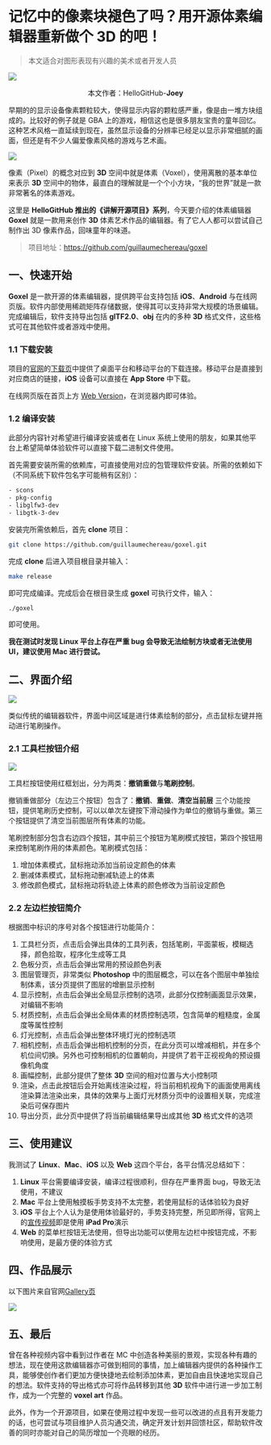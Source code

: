 # 记忆中的像素块褪色了吗？用开源体素编辑器重新做个 3D 的吧！

> 本文适合对图形表现有兴趣的美术或者开发人员

![](./images/cover.jpg)

<p align="center">本文作者：HelloGitHub-<strong>Joey</strong></p>

早期的的显示设备像素颗粒较大，使得显示内容的颗粒感严重，像是由一堆方块组成的。比较好的例子就是 GBA 上的游戏，相信这也是很多朋友宝贵的童年回忆。这种艺术风格一直延续到现在，虽然显示设备的分辨率已经足以显示非常细腻的画面，但还是有不少人偏爱像素风格的游戏与艺术画。

![](./images/1.jpg)

像素（Pixel）的概念对应到 **3D** 空间中就是体素（Voxel），使用离散的基本单位来表示 **3D** 空间中的物体，最直白的理解就是一个个小方块，“我的世界”就是一款非常著名的体素游戏。


这里是 **HelloGitHub 推出的《讲解开源项目》系列**，今天要介绍的体素编辑器 **Goxel** 就是一款用来创作 **3D** 体素艺术作品的编辑器。有了它人人都可以尝试自己制作出 3D 像素作品，回味童年的味道。

> 项目地址：https://github.com/guillaumechereau/goxel

## 一、快速开始

**Goxel** 是一款开源的体素编辑器，提供跨平台支持包括 **iOS**、**Android** 与在线网页版。软件内部使用稀疏矩阵存储数据，使得其可以支持非常大规模的场景编辑。完成编辑后，软件支持导出包括 **glTF2.0**、**obj** 在内的多种 **3D** 格式文件，这些格式可在其他软件或者游戏中使用。

### 1.1 下载安装

项目的[官网](https://goxel.xyz/)的[下载页](https://goxel.xyz/download/)中提供了桌面平台和移动平台的下载连接。移动平台是直接到对应商店的链接，**iOS** 设备可以直接在 **App Store** 中下载。

在线网页版在首页上方 [Web Version](https://goxel.xyz/live)，在浏览器内即可体验。

### 1.2 编译安装

此部分内容针对希望进行编译安装或者在 Linux 系统上使用的朋友，如果其他平台上希望简单体验软件可以直接下载二进制文件使用。

首先需要安装所需的依赖库，可直接使用对应的包管理软件安装。所需的依赖如下（不同系统下软件包名字可能稍有区别）：

```bash
- scons
- pkg-config
- libglfw3-dev
- libgtk-3-dev
```

安装完所需依赖后，首先 **clone** 项目：

```bash
git clone https://github.com/guillaumechereau/goxel.git
```

完成 **clone** 后进入项目根目录并输入：

```bash
make release
```

即可完成编译。完成后会在根目录生成 **goxel** 可执行文件，输入：

```bash
./goxel
```
即可使用。

**我在测试时发现 Linux 平台上存在严重 bug 会导致无法绘制方块或者无法使用 UI，建议使用 Mac 进行尝试。**

## 二、界面介绍

![](./images/2.png)

类似传统的编辑器软件，界面中间区域是进行体素绘制的部分，点击鼠标左键并拖动进行笔刷操作。

### 2.1 工具栏按钮介绍

![](./images/3.png)

工具栏按钮使用红框划出，分为两类：**撤销重做**与**笔刷控制**。

撤销重做部分（左边三个按钮）包含了：**撤销**、**重做**、**清空当前层** 三个功能按钮，提供笔刷历史控制，可以以单次左键按下滑动操作为单位的撤销与重做。第三个按钮提供了清空当前图层所有体素的功能。

笔刷控制部分包含右边四个按钮，其中前三个按钮为笔刷模式按钮，第四个按钮用来控制笔刷作用的体素颜色。笔刷模式包括：

1. 增加体素模式，鼠标拖动添加当前设定颜色的体素
2. 删减体素模式，鼠标拖动删减轨迹上的体素
3. 修改颜色模式，鼠标拖动将轨迹上体素的颜色修改为当前设定颜色
  
### 2.2 左边栏按钮简介
  
根据图中标识的序号对各个按钮进行功能简介：

  1. 工具栏分页，点击后会弹出具体的工具列表，包括笔刷，平面蒙板，模糊选择，颜色拾取，程序化生成等工具
  2. 色板分页，点击后会弹出常用的预设颜色列表
  3. 图层管理页，非常类似 **Photoshop** 中的图层概念，可以在各个图层中单独绘制体素，该分页提供了图层的增删显示控制
  4. 显示控制，点击后会弹出全局显示控制的选项，此部分仅控制画面显示效果，对编辑不影响
  5. 材质控制，点击后会弹出全局体素的材质控制选项，包含简单的粗糙度，金属度等属性控制
  6. 灯光控制，点击后会弹出整体环境灯光的控制选项
  7. 相机控制，点击后会弹出相机控制的分页，在此分页可以增减相机，并在多个机位间切换。另外也可控制相机的位置朝向，并提供了若干正视视角的预设摄像机角度
  8. 画幅控制，此部分提供了整体 **3D** 空间的相对位置与大小控制项
  9. 渲染，点击此按钮后会开始离线渲染过程，将当前相机视角下的画面使用离线渲染算法渲染出来，具体的效果与上面灯光材质分页中的设置相关联，完成渲染后可保存图片
  10. 导出分页，此分页中提供了将当前编辑结果导出成其他 **3D** 格式文件的选项
  
## 三、使用建议
  
我测试了 **Linux**、**Mac**、**iOS** 以及 **Web** 这四个平台，各平台情况总结如下：
  
1. **Linux** 平台需要编译安装，编译过程很顺利，但存在严重界面 bug，导致无法使用，不建议
2. **Mac** 平台上使用触摸板手势支持不太完整，若使用鼠标的话体验较为良好
3. **iOS** 平台上个人认为是使用体验最好的，手势支持完整，所见即所得，官网上的[宣传视频](https://youtu.be/pvBd3Zq0Of8)即是使用 **iPad Pro**演示
4. **Web** 的菜单栏按钮无法使用，但导出功能可以使用左边栏中按钮完成，不影响使用，是最方便的体验方式

## 四、作品展示

以下图片来自官网[Gallery页](https://goxel.xyz/gallery/)

![](./images/4.jpg)




## 五、最后

曾在各种视频内容中看到过作者在 MC 中创造各种美丽的景观，实现各种有趣的想法，现在使用这款编辑器亦可做到相同的事情，加上编辑器内提供的各种操作工具，能够使创作者们更加方便快捷地去绘制添加体素，更加自由且快速地实现自己的想法。软件支持的导出格式亦可将作品转移到其他 **3D** 软件中进行进一步加工制作，成为一个完整的 **voxel art** 作品。

此外，作为一个开源项目，如果在使用过程中发现一些可以改进的点且有开发能力的话，也可尝试与项目维护人员沟通交流，确定开发计划并回馈社区，帮助软件改善的同时亦能对自己的简历增加一个亮眼的经历。
